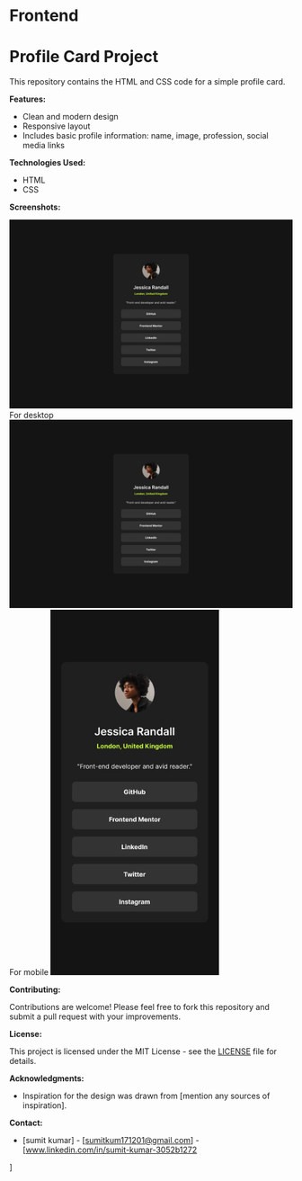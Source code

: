 # Frontend
# Profile Card Project

This repository contains the HTML and CSS code for a simple profile card.

**Features:**

* Clean and modern design
* Responsive layout
* Includes basic profile information: name, image, profession, social media links

**Technologies Used:**

* HTML
* CSS

**Screenshots:**

![Project Screenshot](profile-asset/design/destkop-design.jpg)
For desktop
<img src="profile-asset/design/destkop-design.jpg" alt="Screenshot" width="600">
For mobile
<img src="profile-asset/design/mobile-design.jpg" alt="Screenshot" width="300">


**Contributing:**

Contributions are welcome! Please feel free to fork this repository and submit a pull request with your improvements.

**License:**

This project is licensed under the MIT License - see the [LICENSE](LICENSE) file for details.

**Acknowledgments:**

* Inspiration for the design was drawn from [mention any sources of inspiration].

**Contact:**

* [sumit kumar] - [sumitkum171201@gmail.com] - [www.linkedin.com/in/sumit-kumar-3052b1272

]
